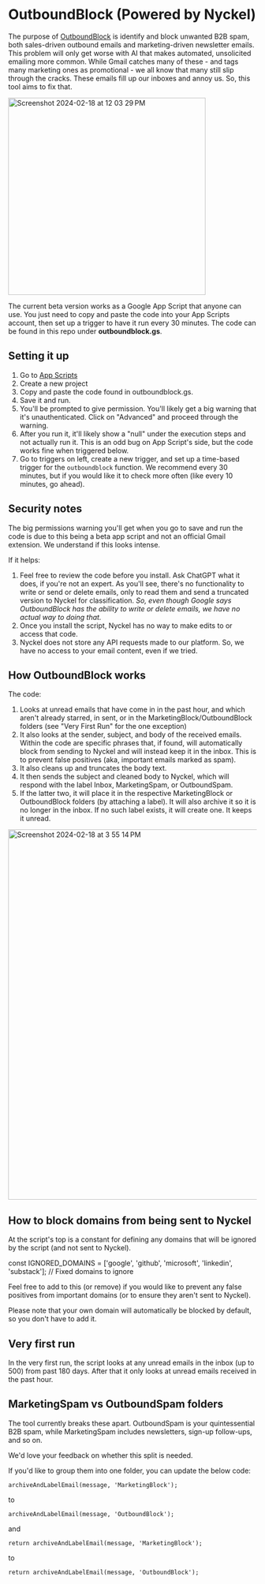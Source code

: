 # OutboundBlock (Powered by Nyckel)

The purpose of [OutboundBlock](https://www.outboundblock.com) is identify and block unwanted B2B spam, both sales-driven outbound emails and marketing-driven newsletter emails. This problem will only get worse with AI that makes automated, unsolicited emailing more common. While Gmail catches many of these - and tags many marketing ones as promotional - we all know that many still slip through the cracks. These emails fill up our inboxes and annoy us. So, this tool aims to fix that.

<img width="400" alt="Screenshot 2024-02-18 at 12 03 29 PM" src="https://www.outboundblock.com/images/outboundblock-example3.webp">

The current beta version works as a Google App Script that anyone can use. You just need to copy and paste the code into your App Scripts account, then set up a trigger to have it run every 30 minutes. The code can be found in this repo under **outboundblock.gs**. 

## Setting it up

1. Go to [App Scripts](https://www.google.com/script/start/)
2. Create a new project
3. Copy and paste the code found in outboundblock.gs.
4. Save it and run.
5. You'll be prompted to give permission. You'll likely get a big warning that it's unauthenticated. Click on "Advanced" and proceed through the warning.
6. After you run it, it'll likely show a "null" under the execution steps and not actually run it. This is an odd bug on App Script's side, but the code works fine when triggered below.
7. Go to triggers on left, create a new trigger, and set up a time-based trigger for the `outboundblock` function. We recommend every 30 minutes, but if you would like it to check more often (like every 10 minutes, go ahead).

## Security notes

The big permissions warning you'll get when you go to save and run the code is due to this being a beta app script and not an official Gmail extension. We understand if this looks intense.

If it helps:

1. Feel free to review the code before you install. Ask ChatGPT what it does, if you're not an expert. As you'll see, there's no functionality to write or send or delete emails, only to read them and send a truncated version to Nyckel for classification. <i>So, even though Google says OutboundBlock has the ability to write or delete emails, we have no actual way to doing that.</i>
2. Once you install the script, Nyckel has no way to make edits to or access that code.
3. Nyckel does not store any API requests made to our platform. So, we have no access to your email content, even if we tried.

## How OutboundBlock works

The code:

1. Looks at unread emails that have come in in the past hour, and which aren't already starred, in sent, or in the MarketingBlock/OutboundBlock folders (see "Very First Run" for the one exception)
2. It also looks at the sender, subject, and body of the received emails. Within the code are specific phrases that, if found, will automatically block from sending to Nyckel and will instead keep it in the inbox. This is to prevent false positives (aka, important emails marked as spam).
3. It also cleans up and truncates the body text.
4. It then sends the subject and cleaned body to Nyckel, which will respond with the label Inbox, MarketingSpam, or OutboundSpam.
5. If the latter two, it will place it in the respective MarketingBlock or OutboundBlock folders (by attaching a label). It will also archive it so it is no longer in the inbox. If no such label exists, it will create one. It keeps it unread.

<img width="751" alt="Screenshot 2024-02-18 at 3 55 14 PM" src="https://github.com/NyckelAI/chris/assets/20774922/e44afd34-7f52-4565-a08a-12aa8a5be60d">

## How to block domains from being sent to Nyckel

At the script's top is a constant for defining any domains that will be ignored by the script (and not sent to Nyckel).

const IGNORED_DOMAINS = ['google', 'github', 'microsoft', 'linkedin', 'substack']; // Fixed domains to ignore

Feel free to add to this (or remove) if you would like to prevent any false positives from important domains (or to ensure they aren't sent to Nyckel).

Please note that your own domain will automatically be blocked by default, so you don't have to add it.

## Very first run

In the very first run, the script looks at any unread emails in the inbox (up to 500) from past 180 days. After that it only looks at unread emails received in the past hour.

## MarketingSpam vs OutboundSpam folders

The tool currently breaks these apart. OutboundSpam is your quintessential B2B spam, while MarketingSpam includes newsletters, sign-up follow-ups, and so on. 

We'd love your feedback on whether this split is needed. 

If you'd like to group them into one folder, you can update the below code:

`archiveAndLabelEmail(message, 'MarketingBlock');`

to 

`archiveAndLabelEmail(message, 'OutboundBlock');`

and 

`return archiveAndLabelEmail(message, 'MarketingBlock');`

to

`return archiveAndLabelEmail(message, 'OutboundBlock');`
